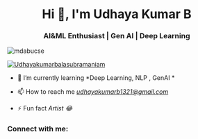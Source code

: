<h1 align="center">Hi 👋, I'm Udhaya Kumar B</h1>

<h3 align="center">AI&ML Enthusiast | Gen AI | Deep Learning</h3>



<p align="left"> <img src="https://komarev.com/ghpvc/?username=Udhayakumarbalasubramaniam&label=Profile%20views&color=0e75b6&style=flat" alt="mdabucse" /> </p>



<p align="left"> <a href="https://github.com/ryo-ma/github-profile-trophy"><img src="https://github-profile-trophy.vercel.app/?username=Udhayakumarbalasubramaniam" alt="Udhayakumarbalasubramaniam" /></a> </p>



- 🌱 I’m currently learning *Deep Learning, NLP , GenAI *



- 📫 How to reach me *udhayakumarb1321@gmail.com*



- ⚡ Fun fact *Artist 😂*



<h3 align="left">Connect with me:</h3>

<p align="left">
